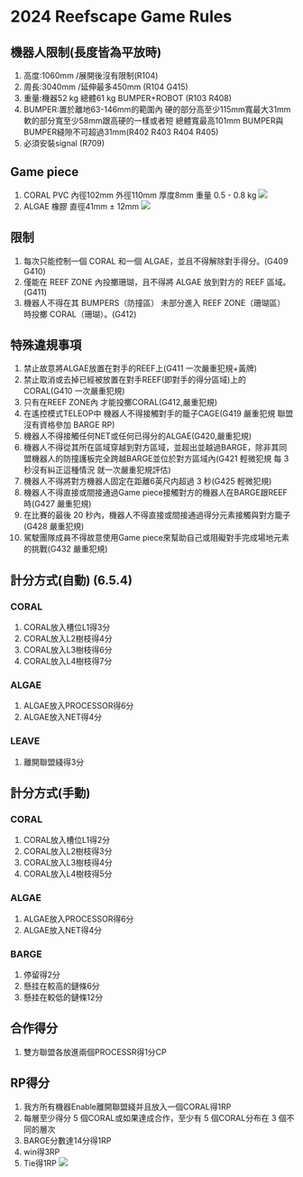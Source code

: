 <!-- title: FRC8725 2025規則整理 -->
<!-- description: 2025賽季規則整理 -->
<!-- category: Rules-->
<!-- tags: Reefscape -->
<!-- published time: 2025/01/06 -->

# 2024 Reefscape Game Rules
## 機器人限制(長度皆為平放時)
1. 高度:1060mm /展開後沒有限制(R104)
2. 周長:3040mm /延伸最多450mm (R104 G415)
3. 重量:機器52 kg 總體61 kg BUMPER+ROBOT (R103 R408)
4. BUMPER:置於離地63-146mm的範圍內 硬的部分高至少115mm寬最大31mm 軟的部分寬至少58mm跟高硬的一樣或者短 總體寬最高101mm BUMPER與BUMPER縫隙不可超過31mm(R402 R403 R404 R405)
5. 必須安裝signal (R709)

## Game piece
1. CORAL PVC 內徑102mm 外徑110mm 厚度8mm 重量 0.5 - 0.8 kg
![](image/articleImage/2025_gm/CORAL.png)
2. ALGAE 橡膠 直徑41mm ± 12mm
![](image/articleImage/2025_gm/ALGAE.png)

## 限制
1. 每次只能控制一個 CORAL 和一個 ALGAE，並且不得解除對手得分。(G409 G410)
2. 僅能在 REEF ZONE 內投擲珊瑚，且不得將 ALGAE 放到對方的 REEF 區域。(G411)
3. 機器人不得在其 BUMPERS（防撞區） 未部分進入 REEF ZONE（珊瑚區） 時投擲 CORAL（珊瑚）。(G412)

## 特殊違規事項
1. 禁止故意將ALGAE放置在對手的REEF上(G411 一次嚴重犯規+黃牌) 
2. 禁止取消或去掉已經被放置在對手REEF(即對手的得分區域)上的 CORAL(G410 一次嚴重犯規) 
3. 只有在REEF ZONE內 才能投擲CORAL(G412,嚴重犯規) 
4. 在遙控模式TELEOP中 機器人不得接觸對手的籠子CAGE(G419 嚴重犯規 聯盟沒有資格參加 BARGE RP)
5. 機器人不得接觸任何NET或任何已得分的ALGAE(G420,嚴重犯規) 
6. 機器人不得從其所在區域穿越到對方區域，並超出並越過BARGE，除非其同盟機器人的防撞護板完全跨越BARGE並位於對方區域內(G421 輕微犯規 每 3 秒沒有糾正這種情況 就一次嚴重犯規評估)
7. 機器人不得將對方機器人固定在距離6英尺内超過 3 秒(G425 輕微犯規)
8. 機器人不得直接或間接通過Game piece接觸對方的機器人在BARGE跟REEF時(G427 嚴重犯規)
9. 在比賽的最後 20 秒內，機器人不得直接或間接通過得分元素接觸與對方籠子(G428 嚴重犯規)
10. 駕駛團隊成員不得故意使用Game piece來幫助自己或阻礙對手完成場地元素的挑戰(G432 嚴重犯規)



## 計分方式(自動) (6.5.4)
### CORAL
 1. CORAL放入槽位L1得3分
 2. CORAL放入L2樹枝得4分
 3. CORAL放入L3樹枝得6分
 4. CORAL放入L4樹枝得7分
### ALGAE
 1. ALGAE放入PROCESSOR得6分
 2. ALGAE放入NET得4分
### LEAVE
 1. 離開聯盟綫得3分
## 計分方式(手動)
### CORAL
 1. CORAL放入槽位L1得2分
 2. CORAL放入L2樹枝得3分
 3. CORAL放入L3樹枝得4分
 4. CORAL放入L4樹枝得5分
### ALGAE
 1. ALGAE放入PROCESSOR得6分
 2. ALGAE放入NET得4分
### BARGE
 1. 停留得2分
 2. 懸挂在較高的鏈條6分
 3. 懸挂在較低的鏈條12分
## 合作得分
1. 雙方聯盟各放進兩個PROCESSR得1分CP
## RP得分
1. 我方所有機器Enable離開聯盟綫并且放入一個CORAL得1RP
2. 每層至少得分 5 個CORAL或如果達成合作，至少有 5 個CORAL分布在 3 個不同的層次
3. BARGE分數達14分得1RP
4. win得3RP
5. Tie得1RP
![](image/articleImage/2025_gm/points.png)